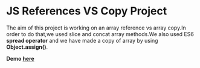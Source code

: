 # JS References VS Copy Project

The aim of this project is working on an array reference vs array copy.In order to do that,we used slice and concat array methods.We also used ES6 **spread operator** and we have made a copy of array by using **Object.assign()**.

**Demo [here](https://baydarn.github.io/JS-30/14%20JavaScript%20References%20VS%20Copying/index.html)**
  
